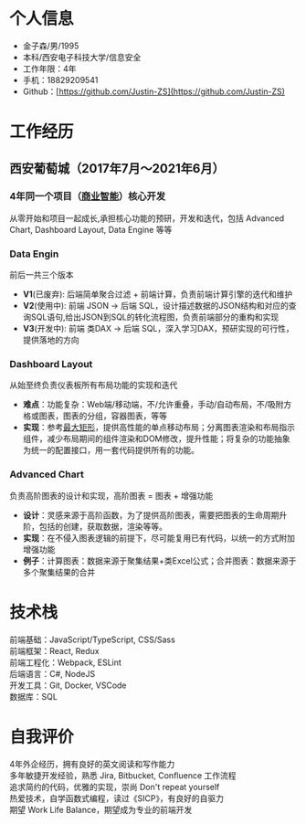 # 个人信息
* 金子森/男/1995
* 本科/西安电子科技大学/信息安全
* 工作年限：4年
* 手机：18829209541
* Github：[https://github.com/Justin-ZS](https://github.com/Justin-ZS)

# 工作经历
## 西安葡萄城（2017年7月～2021年6月）
### 4年同一个项目（[商业智能](https://www.grapecity.com.cn/solutions/wyn)）核心开发
从零开始和项目一起成长,承担核心功能的预研，开发和迭代，包括 Advanced Chart, Dashboard Layout, Data Engine 等等

### Data Engin
前后一共三个版本
  * **V1**(已废弃): 后端简单聚合过滤 + 前端计算，负责前端计算引擎的迭代和维护
  * **V2**(使用中): 前端 JSON -> 后端 SQL，设计描述数据的JSON结构和对应的查询SQL语句,给出JSON到SQL的转化流程图，负责前端部分的重构和实现
  * **V3**(开发中): 前端 类DAX -> 后端 SQL，深入学习DAX，预研实现的可行性，提供落地的方向

### Dashboard Layout
从始至终负责仪表板所有布局功能的实现和迭代
* **难点**：功能复杂：Web端/移动端，不/允许重叠，手动/自动布局，不/吸附方格或图表，图表的分组，容器图表，等等
* **实现**：参考[最大矩形](https://leetcode-cn.com/problems/maximal-rectangle/)，提供高性能的单点移动布局；分离图表渲染和布局指示组件，减少布局期间的组件渲染和DOM修改，提升性能；将复杂的功能抽象为统一的配置接口，用一套代码提供所有的功能。

### Advanced Chart
负责高阶图表的设计和实现，高阶图表 = 图表 + 增强功能
* **设计**：灵感来源于高阶函数，为了提供高阶图表，需要把图表的生命周期升阶，包括的创建，获取数据，渲染等等。
* **实现**：在不侵入图表逻辑的前提下，尽可能复用已有代码，以统一的方式附加增强功能
* **例子**：计算图表：数据来源于聚集结果+类Excel公式；合并图表：数据来源于多个聚集结果的合并

# 技术栈
前端基础：JavaScript/TypeScript, CSS/Sass  
前端框架：React, Redux   
前端工程化：Webpack, ESLint  
后端语言：C#, NodeJS  
开发工具：Git, Docker, VSCode  
数据库：SQL  

# 自我评价
4年外企经历，拥有良好的英文阅读和写作能力  
多年敏捷开发经验，熟悉 Jira, Bitbucket, Confluence 工作流程  
追求简约的代码，优雅的实现，崇尚 Don't repeat yourself   
热爱技术，自学函数式编程，读过《SICP》，有良好的自驱力   
期望 Work Life Balance，期望成为专业的前端开发  